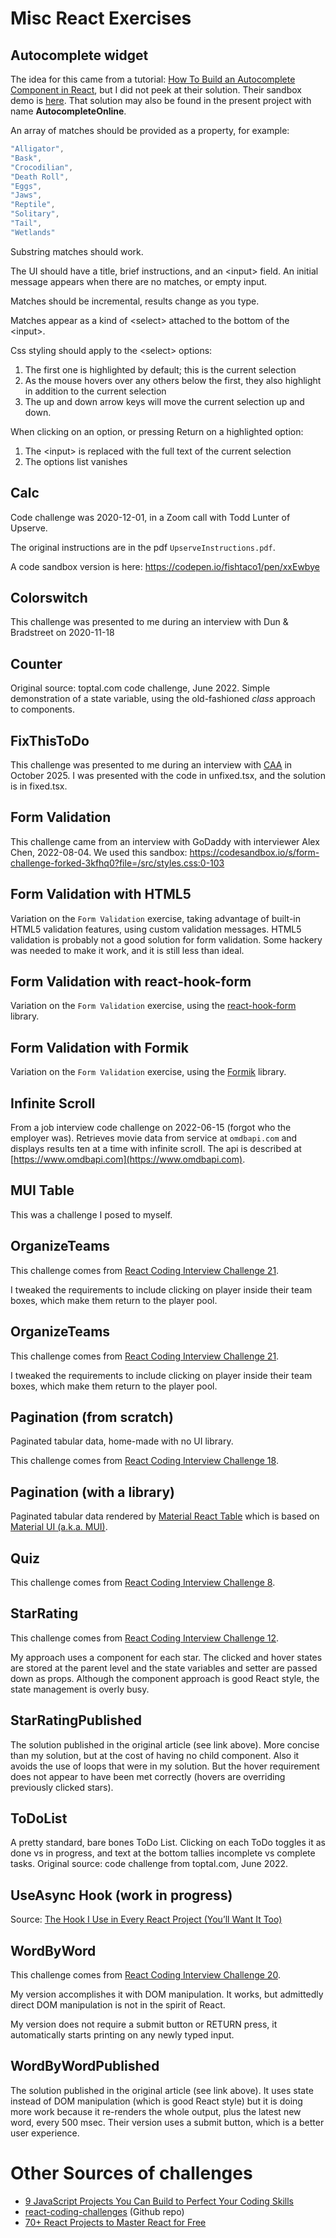 # Misc React Exercises

## Autocomplete widget
The idea for this came from a tutorial:  [How To Build an Autocomplete Component in React](https://www.digitalocean.com/community/tutorials/react-react-autocomplete), but I did not
peek at their solution.  Their sandbox demo is [here](https://codesandbox.io/s/8lyp733pj0).  That solution may also be found
in the present project with name **AutocompleteOnline**.

An array of matches should be provided as a property, for example:
```javascript
"Alligator",
"Bask",
"Crocodilian",
"Death Roll",
"Eggs",
"Jaws",
"Reptile",
"Solitary",
"Tail",
"Wetlands"
```
Substring matches should work.

The UI should have a title, brief instructions, and an &lt;input&gt; field. An initial message appears when there are no matches, or empty input.

Matches should be incremental, results change as you type.

Matches appear as a kind of &lt;select&gt; attached to the bottom of the &lt;input&gt;.

Css styling should apply to the &lt;select&gt; options:

1. The first one is highlighted by default; this is the current selection
2. As the mouse hovers over any others below the first, they also highlight in addition to the current selection
3. The up and down arrow keys will move the current selection up and down.

When clicking on an option, or pressing Return on a highlighted option:
1. The &lt;input&gt; is replaced with the full text of the current selection
2. The options list vanishes

## Calc
Code challenge was 2020-12-01, in a Zoom call with Todd Lunter of Upserve.

The original instructions are in the pdf `UpserveInstructions.pdf`.

A code sandbox version is here:  https://codepen.io/fishtaco1/pen/xxEwbye

## Colorswitch
This challenge was presented to me during an interview with Dun & Bradstreet on 2020-11-18

## Counter
Original source:  toptal.com code challenge, June 2022.  Simple demonstration 
of a state variable, using the old-fashioned *class* approach to components.

## FixThisToDo
This challenge was presented to me during an interview with [CAA](http://caa.com) in October 2025.  I was presented with
the code in unfixed.tsx, and the solution is in fixed.tsx.

## Form Validation
This challenge came from an interview with GoDaddy with interviewer Alex Chen, 2022-08-04.  We used this sandbox:
https://codesandbox.io/s/form-challenge-forked-3kfhq0?file=/src/styles.css:0-103

## Form Validation with HTML5
Variation on the `Form Validation` exercise, taking advantage of built-in
HTML5 validation features, using custom validation messages.  HTML5 validation
is probably not a good solution for form validation.  Some hackery
was needed to make it work, and it is still less than ideal.

## Form Validation with react-hook-form
Variation on the `Form Validation` exercise, using the [react-hook-form](https://react-hook-form.com/)
library.

## Form Validation with Formik
Variation on the `Form Validation` exercise, using the [Formik](https://formik.org/)
library.

## Infinite Scroll
From a job interview code challenge on 2022-06-15 (forgot who the employer was).
Retrieves movie data from service at `omdbapi.com` and displays results ten at a time with 
infinite scroll. The api is described at [https://www.omdbapi.com](https://www.omdbapi.com).

## MUI Table
This was a challenge I posed to myself.

## OrganizeTeams
This challenge comes from [React Coding Interview Challenge 21](https://medium.com/@justin.sherman/react-coding-interview-challenge-21-c4fc68c823a3).

I tweaked the requirements to include clicking on player inside their
team boxes, which make them return to the player pool.

## OrganizeTeams
This challenge comes from [React Coding Interview Challenge 21](https://medium.com/@justin.sherman/react-coding-interview-challenge-21-c4fc68c823a3).

I tweaked the requirements to include clicking on player inside their
team boxes, which make them return to the player pool.

## Pagination (from scratch)
Paginated tabular data, home-made with no UI library.

This challenge comes from [React Coding Interview Challenge 18](https://medium.com/@justin.sherman/react-coding-interview-challenge-18-257bbcb7429a).

## Pagination (with a library)
Paginated tabular data rendered by [Material React Table](https://www.material-react-table.com/) which is based on
[Material UI (a.k.a. MUI)](https://mui.com/).

## Quiz
This challenge comes from [React Coding Interview Challenge 8](https://medium.com/@justin.sherman/react-coding-interview-challenge-8-f852c6d19385).

## StarRating
This challenge comes from [React Coding Interview Challenge 12](https://medium.com/@justin.sherman/react-coding-interview-challenge-12-b8d7d13c96e6).

My approach uses a <Star> component for each star.  The clicked and hover
states are stored at the parent level and the state variables and setter
are passed down as props.  Although the <Star> component approach is
good React style, the state management is overly busy.

## StarRatingPublished
The solution published in the original article (see link above). More concise
than my solution, but at the cost of having no <Star> child component.
Also it avoids the use of loops that were in my solution.  But the
hover requirement does not appear to have been met correctly (hovers are
overriding previously clicked stars).

## ToDoList
A pretty standard, bare bones ToDo List.  Clicking on each ToDo toggles
it as done vs in progress, and text at the bottom tallies incomplete
vs complete tasks. Original source:  code challenge from toptal.com, June 2022.

## UseAsync Hook (work in progress)
Source: [The Hook I Use in Every React Project (You’ll Want It Too)](https://medium.com/full-stack-forge/the-hook-i-use-in-every-react-project-youll-want-it-too-50a504b1b854)

## WordByWord
This challenge comes from [React Coding Interview Challenge 20](https://medium.com/@justin.sherman/react-coding-interview-challenge-20-87d5707ecefe).

My version accomplishes it with DOM manipulation.  It works, but admittedly
direct DOM manipulation is not in the spirit of React.

My version does not require a submit button or RETURN press, it 
automatically starts printing on any newly typed input.

## WordByWordPublished 
The solution published in the original article (see link above).  It
uses state instead of DOM manipulation (which is good React style)
but it is doing more work because it re-renders the whole output,
plus the latest new word, every 500 msec. Their version uses a submit
button, which is a better user experience.

# Other Sources of challenges

* [9 JavaScript Projects You Can Build to Perfect Your Coding Skills](https://javascript.plainenglish.io/9-javascript-projects-you-can-build-to-perfect-your-coding-skills-1e8b23e53392)
* [react-coding-challenges](https://github.com/alexgurr/react-coding-challenges/) (Github repo)
* [70+ React Projects to Master React for Free](https://levelup.gitconnected.com/build-70-react-projects-to-master-react-for-free-c612ce031982)
